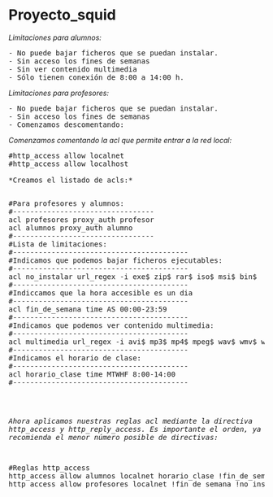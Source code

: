 # Proyecto_squid

*Limitaciones para alumnos:*
<pre>
- No puede bajar ficheros que se puedan instalar.
- Sin acceso los fines de semanas
- Sin ver contenido multimedia
- Sólo tienen conexión de 8:00 a 14:00 h.
</pre>

*Limitaciones para profesores:*
<pre>
- No puede bajar ficheros que se puedan instalar.
- Sin acceso los fines de semanas
- Comenzamos descomentando:
</pre>

*Comenzamos comentando la acl que permite entrar a la red local:*

<pre>
#http_access allow localnet 
#http_access allow localhost 

*Creamos el listado de acls:*

<pre>
#Para profesores y alumnos: 
#--------------------------------- 
acl profesores proxy_auth profesor 
acl alumnos proxy_auth alumno 
#--------------------------------- 
#Lista de limitaciones: 
#----------------------------------------- 
#Indicamos que podemos bajar ficheros ejecutables: 
#----------------------------------------- 
acl no_instalar url_regex -i exe$ zip$ rar$ iso$ msi$ bin$ 
#----------------------------------------- 
#Indiccamos que la hora accesible es un dia 
#----------------------------------------- 
acl fin_de_semana time AS 00:00-23:59 
#----------------------------------------- 
#Indicamos que podemos ver contenido multimedia: 
#----------------------------------------- 
acl multimedia url_regex -i avi$ mp3$ mp4$ mpeg$ wav$ wmv$ wma$ flv$ 
#----------------------------------------- 
#Indicamos el horario de clase: 
#----------------------------------------- 
acl horario_clase time MTWHF 8:00-14:00 
#----------------------------------------- 
</pre>

*Ahora aplicamos nuestras reglas acl mediante la directiva http_access y http_reply_access. Es importante el orden, ya que se recomienda el menor número posible de directivas:*
<pre>
#Reglas http_access 
http_access allow alumnos localnet horario_clase !fin_de_semana !multimedia !multimedia2 !no_instalar 
http_access allow profesores localnet !fin_de_semana !no_instalar 
</pre>

